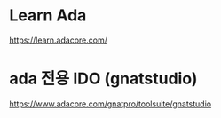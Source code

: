 # Learn Ada

https://learn.adacore.com/


# ada 전용 IDO (gnatstudio)

https://www.adacore.com/gnatpro/toolsuite/gnatstudio